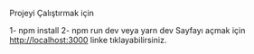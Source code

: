 
Projeyi Çalıştırmak için

1-  npm install
2-  npm run dev
      veya
    yarn dev
Sayfayı açmak için
[http://localhost:3000](http://localhost:3000) linke tıklayabilirsiniz.
